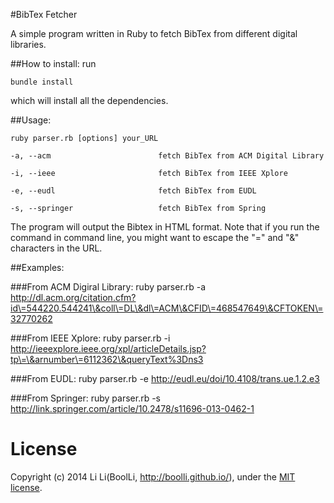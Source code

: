 #BibTex Fetcher

A simple program written in Ruby to fetch BibTex from different digital libraries.

##How to install:
run

    bundle install

which will install all the dependencies.

##Usage:

    ruby parser.rb [options] your_URL

    -a, --acm                        fetch BibTex from ACM Digital Library

    -i, --ieee                       fetch BibTex from IEEE Xplore

    -e, --eudl                       fetch BibTex from EUDL

    -s, --springer                   fetch BibTex from Spring

The program will output the Bibtex in HTML format. Note that if you run the command in command line, you might want to escape the "=" and "&" characters in the URL.

##Examples:

###From ACM Digiral Library:
    ruby parser.rb -a http://dl.acm.org/citation.cfm?id\=544220.544241\&coll\=DL\&dl\=ACM\&CFID\=468547649\&CFTOKEN\=32770262

###From IEEE Xplore:
    ruby parser.rb -i http://ieeexplore.ieee.org/xpl/articleDetails.jsp?tp\=\&arnumber\=6112362\&queryText%3Dns3

###From EUDL:
    ruby parser.rb -e http://eudl.eu/doi/10.4108/trans.ue.1.2.e3

###From Springer:
    ruby parser.rb -s http://link.springer.com/article/10.2478/s11696-013-0462-1

# License
Copyright (c) 2014 Li Li(BoolLi, http://boolli.github.io/), under the
[MIT license](http://www.opensource.org/licenses/mit-license.php).
